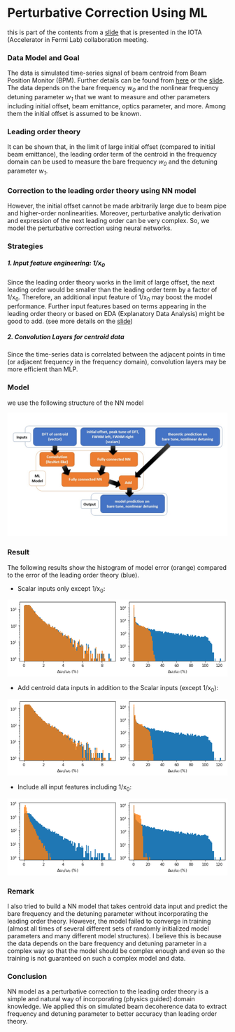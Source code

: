 # Perturbative Correction Using ML 

this is part of the contents from a [slide](MLdecoherence1.pdf) that is presented in the IOTA (Accelerator in Fermi Lab) collaboration meeting.


### Data Model and Goal

The data is simulated time-series signal of beam centroid from Beam Position Monitor (BPM). Further details can be found from [here](Decoherence.md) or the [slide](MLdecoherence1.pdf). The data depends on the bare frequency *w<sub>0</sub>* and the nonlinear frequency detuning parameter *w<sub>1</sub>* that we want to measure and other parameters including initial offset, beam emittance, optics parameter, and more. Among them the initial offset is assumed to be known.


### Leading order theory

It can be shown that, in the limit of large initial offset (compared to initial beam emittance), the leading order term of the centroid in the frequency domain can be used to measure the bare frequency *w<sub>0</sub>* and the detuning parameter *w<sub>1</sub>*. 


### Correction to the leading order theory using NN model

However, the initial offset cannot be made arbitrarily large due to beam pipe and higher-order nonlinearities. Moreover, perturbative analytic derivation and expression of the next leading order can be very complex. So, we model the perturbative correction using neural networks. 

### Strategies

##### 1. Input feature engineering: 1/x<sub>0</sub>
Since the leading order theory works in the limit of large offset, the next leading order would be smaller than the leading order term by a factor of 1/x<sub>0</sub>. Therefore, an additional input feature of 1/x<sub>0</sub> may boost the model performance. Further input features based on terms appearing in the leading order theory or based on EDA (Explanatory Data Analysis) might be good to add. (see more details on the [slide](MLdecoherence1.pdf))

##### 2. Convolution Layers for centroid data
Since the time-series data is correlated between the adjacent points in time (or adjacent frequency in the frequency domain), convolution layers may be more efficient than MLP. 


### Model
we use the following structure of the NN model
<p align="center">
  <img src="model.H2.1D.DFT.jpg"/>
</p>


### Result
The following results show the histogram of model error (orange) compared to the error of the leading order theory (blue). 

- Scalar inputs only except 1/x<sub>0</sub>:

<p align="center">
  <img src="1DH2gaussian_ScalarInputOnly_simpleModel_X0.png"/>
</p>

- Add centroid data inputs in addition to the Scalar inputs (except 1/x<sub>0</sub>):

<p align="center">
  <img src="1DH2gaussian_ScalarInputOnly_simpleModel_inverseX0.png"/>
</p>

- Include all input features including 1/x<sub>0</sub>:

<p align="center">
  <img src="1DH2gaussian_inverseX0.png"/>
</p>


### Remark

I also tried to build a NN model that takes centroid data input and predict the bare frequency and the detuning parameter without incorporating the leading order theory. However, the model failed to converge in training (almost all times of several different sets of randomly initialized model parameters and many different model structures). I believe this is because the data depends on the bare frequency and detuning parameter in a complex way so that the model should be complex enough and even so the training is not guaranteed on such a complex model and data. 


### Conclusion 

NN model as a perturbative correction to the leading order theory is a simple and natural way of incorporating (physics guided) domain knowledge. We applied this on simulated beam decoherence data to extract frequency and detuning parameter to better accuracy than leading order theory. 




